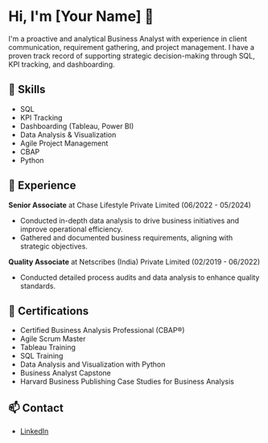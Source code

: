 # Hi, I'm [Your Name] 👋

I'm a proactive and analytical Business Analyst with experience in client communication, requirement gathering, and project management. I have a proven track record of supporting strategic decision-making through SQL, KPI tracking, and dashboarding.

## 🚀 Skills
- SQL
- KPI Tracking
- Dashboarding (Tableau, Power BI)
- Data Analysis & Visualization
- Agile Project Management
- CBAP
- Python

## 💼 Experience
**Senior Associate** at Chase Lifestyle Private Limited (06/2022 - 05/2024)  
- Conducted in-depth data analysis to drive business initiatives and improve operational efficiency.
- Gathered and documented business requirements, aligning with strategic objectives.

**Quality Associate** at Netscribes (India) Private Limited (02/2019 - 06/2022)  
- Conducted detailed process audits and data analysis to enhance quality standards.



## 📜 Certifications
- Certified Business Analysis Professional (CBAP®)
- Agile Scrum Master
- Tableau Training
- SQL Training
- Data Analysis and Visualization with Python
- Business Analyst Capstone
- Harvard Business Publishing Case Studies for Business Analysis

## 📫 Contact
- [LinkedIn](https://linkedin.com/in/debojyoti-balial)
